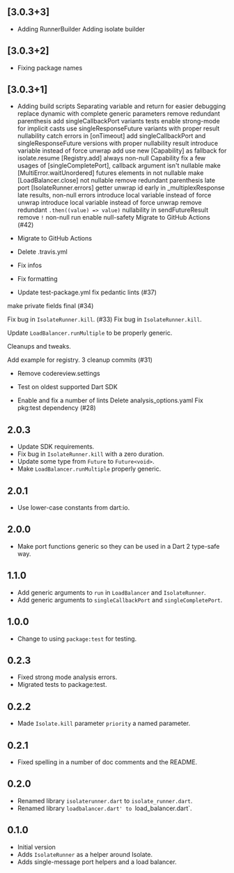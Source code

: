 ## [3.0.3+3]
 * Adding RunnerBuilder
Adding isolate builder

## [3.0.3+2]
 * Fixing package names

## [3.0.3+1]
 * Adding build scripts
Separating variable and return for easier debugging
replace dynamic with complete generic parameters
remove redundant parenthesis
add singleCallbackPort variants tests
enable strong-mode for implicit casts
use singleResponseFuture variants with proper result nullability
catch errors in [onTimeout]
add singleCallbackPort and singleResponseFuture versions with proper nullability result
introduce variable instead of force unwrap
add use new [Capability] as fallback for isolate.resume
[Registry.add] always non-null Capability
fix a few usages of [singleCompletePort], callback argument isn't nullable
make [MultiError.waitUnordered] futures elements in not nullable
make [LoadBalancer.close] not nullable
remove redundant parenthesis
late port [IsolateRunner.errors] getter
unwrap id early in _multiplexResponse
late results, non-null errors
introduce local variable instead of force unwrap
introduce local variable instead of force unwrap
remove redundant `.then((value) => value)`
nullability in sendFutureResult
remove `!`
non-null run
enable null-safety
Migrate to GitHub Actions (#42)
* Migrate to GitHub Actions

* Delete .travis.yml

* Fix infos

* Fix formatting

* Update test-package.yml
fix pedantic lints (#37)

make private fields final (#34)

Fix bug in `IsolateRunner.kill`. (#33)
Fix bug in `IsolateRunner.kill`.

Update `LoadBalancer.runMultiple` to be properly generic.

Cleanups and tweaks.

Add example for registry.
3 cleanup commits (#31)
* Remove codereview.settings

* Test on oldest supported Dart SDK

* Enable and fix a number of lints
Delete analysis_options.yaml
Fix pkg:test dependency (#28)

## 2.0.3

* Update SDK requirements.
* Fix bug in `IsolateRunner.kill` with a zero duration.
* Update some type from `Future` to `Future<void>`.
* Make `LoadBalancer.runMultiple` properly generic.

## 2.0.1

* Use lower-case constants from dart:io.

## 2.0.0

* Make port functions generic so they can be used in a Dart 2 type-safe way.

## 1.1.0

* Add generic arguments to `run` in `LoadBalancer` and `IsolateRunner`.
* Add generic arguments to `singleCallbackPort` and `singleCompletePort`.

## 1.0.0

* Change to using `package:test` for testing.

## 0.2.3

* Fixed strong mode analysis errors.
* Migrated tests to package:test.

## 0.2.2

* Made `Isolate.kill` parameter `priority` a named parameter.

## 0.2.1

* Fixed spelling in a number of doc comments and the README.

## 0.2.0

* Renamed library `isolaterunner.dart` to `isolate_runner.dart`.
* Renamed library `loadbalancer.dart' to `load_balancer.dart`.

## 0.1.0

* Initial version
* Adds `IsolateRunner` as a helper around Isolate.
* Adds single-message port helpers and a load balancer.
